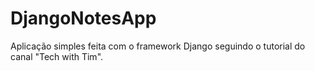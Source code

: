 # DjangoNotesApp
 Aplicação simples feita com o framework Django seguindo o tutorial do canal "Tech with Tim".
